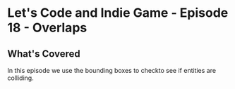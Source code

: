 # Let's Code and Indie Game - Episode 18 - Overlaps

## What's Covered

In this episode we use the bounding boxes to checkto see if entities are colliding.
